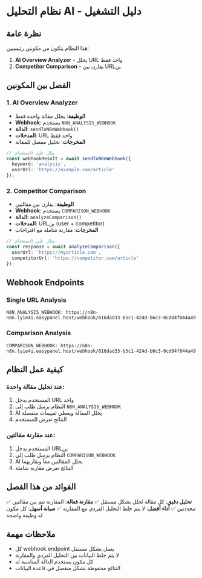 # نظام التحليل AI - دليل التشغيل

## نظرة عامة
هذا النظام يتكون من مكونين رئيسيين:
1. **AI Overview Analyzer** - يحلل URL واحد فقط
2. **Competitor Comparison** - يقارن بين URLين

## الفصل بين المكونين

### 1. AI Overview Analyzer
- **الوظيفة**: يحلل مقالة واحدة فقط
- **Webhook**: يستخدم `N8N_ANALYSIS_WEBHOOK`
- **الدالة**: `sendToN8nWebhook()`
- **المدخلات**: URL واحد فقط
- **المخرجات**: تحليل مفصل للمقالة

```typescript
// مثال على الاستخدام
const webhookResult = await sendToN8nWebhook({ 
  keyword: 'analysis', 
  userUrl: 'https://example.com/article' 
});
```

### 2. Competitor Comparison
- **الوظيفة**: يقارن بين مقالتين
- **Webhook**: يستخدم `COMPARISON_WEBHOOK`
- **الدالة**: `analyzeComparison()`
- **المدخلات**: URLين (user + competitor)
- **المخرجات**: مقارنة شاملة مع اقتراحات

```typescript
// مثال على الاستخدام
const response = await analyzeComparison({
  userUrl: 'https://myarticle.com',
  competitorUrl: 'https://competitor.com/article'
});
```

## Webhook Endpoints

### Single URL Analysis
```
N8N_ANALYSIS_WEBHOOK: https://n8n-n8n.lyie4i.easypanel.host/webhook/616dad33-b5c1-424d-b6c3-0cd04f044a49
```

### Comparison Analysis
```
COMPARISON_WEBHOOK: https://n8n-n8n.lyie4i.easypanel.host/webhook/616dad33-b5c1-424d-b6c3-0cd04f044a49
```

## كيفية عمل النظام

### عند تحليل مقالة واحدة:
1. المستخدم يدخل URL واحد
2. النظام يرسل طلب إلى `N8N_ANALYSIS_WEBHOOK`
3. AI يحلل المقالة ويعطي تقييمات منفصلة
4. النتائج تعرض للمستخدم

### عند مقارنة مقالتين:
1. المستخدم يدخل URLين
2. النظام يرسل طلب إلى `COMPARISON_WEBHOOK`
3. AI يحلل المقالتين معاً ويقارنهما
4. النتائج تعرض مقارنة شاملة

## الفوائد من هذا الفصل

✅ **تحليل دقيق**: كل مقالة تُحلل بشكل مستقل
✅ **مقارنة فعالة**: المقارنة تتم بين مقالتين محددتين
✅ **أداء أفضل**: لا يتم خلط التحليل الفردي مع المقارنة
✅ **صيانة أسهل**: كل مكون له وظيفة واضحة

## ملاحظات مهمة

- كل webhook endpoint يعمل بشكل مستقل
- لا يتم خلط البيانات بين التحليل الفردي والمقارنة
- كل مكون يستخدم الدالة المناسبة له
- النتائج محفوظة بشكل منفصل في قاعدة البيانات
